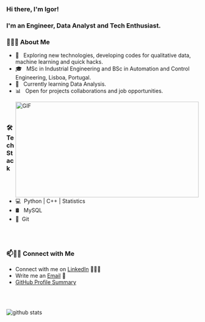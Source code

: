 ### Hi there, I'm Igor!
### I'm an Engineer, Data Analyst and Tech Enthusiast. 

<h3> 👨🏻‍💻 About Me </h3>

- 🤔 &nbsp; Exploring new technologies, developing codes for qualitative data, machine learning and quick hacks.
- 🎓 &nbsp; MSc in Industrial Engineering and BSc in Automation and Control Engineering, Lisboa, Portugal.
- 🌱 &nbsp; Currently learning Data Analysis.
- 📊 &nbsp; Open for projects collaborations and job opportunities. 

<img align="right" width="480" height="250" alt="GIF" src="https://media.giphy.com/media/836HiJc7pgzy8iNXCn/giphy.gif" />

<br />
<br />

<h3>🛠 Tech Stack</h3>

- 💻 &nbsp;Python | C++ | Statistics
- 🛢 &nbsp; MySQL
- 🔧 &nbsp;Git


<br />
<br />

### 📫🤝🏻 Connect with Me

 - Connect with me on [LinkedIn](https://www.linkedin.com/in/igorhufnagel/) 👨🏻‍💻
 - Write me an [Email](mailto:igorhufn@gmail.com) 💌
 - [GitHub Profile Summary](https://profile-summary-for-github.com/user/IgorHufn)

<br />
<br />

![github stats](https://github-readme-stats.vercel.app/api?username=IgorHufn&show_icons=true)
